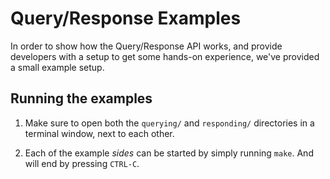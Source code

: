Query/Response Examples
=======================

In order to show how the Query/Response API works, and provide developers with
a setup to get some hands-on experience, we've provided a small example setup.

Running the examples
--------------------

1. Make sure to open both the `querying/` and `responding/` directories in a
   terminal window, next to each other.

2. Each of the example _sides_ can be started by simply running `make`. And will
   end by pressing `CTRL-C`.
